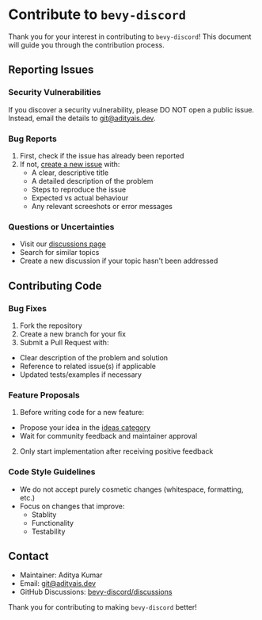 # Contribute to `bevy-discord`

Thank you for your interest in contributing to `bevy-discord`! This document will guide you through
the contribution process.

## Reporting Issues

### Security Vulnerabilities
If you discover a security vulnerability, please DO NOT open a public issue. Instead, email the details
to [git@adityais.dev](mailto:git@adityais.dev).

### Bug Reports
1. First, check if the issue has already been reported
2. If not, [create a new issue](https://github.com/as1100k/bevy-discord/issues) with:
    - A clear, descriptive title
    - A detailed description of the problem
    - Steps to reproduce the issue
    - Expected vs actual behaviour
    - Any relevant screeshots or error messages

### Questions or Uncertainties
- Visit our [discussions page](https://github.com/AS1100K/bevy-discord/discussions)
- Search for similar topics
- Create a new discussion if your topic hasn't been addressed

## Contributing Code

### Bug Fixes
1. Fork the repository
2. Create a new branch for your fix
3. Submit a Pull Request with:
  - Clear description of the problem and solution
  - Reference to related issue(s) if applicable
  - Updated tests/examples if necessary

### Feature Proposals
1. Before writing code for a new feature:
  - Propose your idea in the [ideas category](https://github.com/AS1100K/bevy-discord/discussions/categories/ideas)
  - Wait for community feedback and maintainer approval
2. Only start implementation after receiving positive feedback

### Code Style Guidelines
- We do not accept purely cosmetic changes (whitespace, formatting, etc.)
- Focus on changes that improve:
  - Stablity
  - Functionality
  - Testability

## Contact
- Maintainer: Aditya Kumar
- Email: [git@adityais.dev](mailto:git@adityais.dev)
- GitHub Discussions: [bevy-discord/discussions](https://github.com/AS1100K/bevy-discord/discussions)

Thank you for contributing to making `bevy-discord` better!

